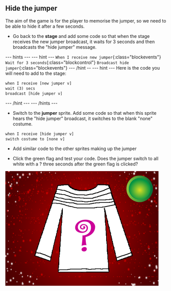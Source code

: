 ## Hide the jumper

The aim of the game is for the player to memorise the jumper, so we need to be able to hide it after a few seconds.

+ Go back to the **stage** and add some code so that when the stage receives the new jumper broadcast, it waits for 3 seconds and then broadcasts the "hide jumper" message.

--- hints ---
--- hint ---
`When I receive new jumper`{:class="blockevents"}
`Wait for 3 seconds`{:class="blockcontrol"}
`Broadcast hide jumper`{:class="blockevents"}
--- /hint --
--- hint ---
Here is the code you will need to add to the stage:

```blocks
when I receive [new jumper v]
wait (3) secs
broadcast [hide jumper v]
```
--- /hint ---
--- /hints ---

+ Switch to the **jumper** sprite. Add some code so that when this sprite hears the "hide jumper" broadcast, it switches to the blank "none" costume.

```blocks
when I receive [hide jumper v]
switch costume to [none v]
```

+ Add similar code to the other sprites making up the jumper

+ Click the green flag and test your code. Does the jumper switch to all white with a ? three seconds after the green flag is clicked?

![Blank jumper](images/blank-jumper.png)
